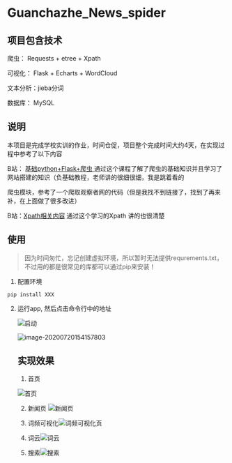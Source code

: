 # Guanchazhe_News_spider

## 项目包含技术

爬虫： Requests + etree + Xpath

可视化： Flask + Echarts + WordCloud

文本分析：jieba分词

数据库： MySQL

##  说明

本项目是完成学校实训的作业，时间仓促，项目整个完成时间大约4天，在实现过程中参考了以下内容

B站： [基础python+Flask+爬虫 ](https://www.bilibili.com/video/BV12E411A7ZQ?from=search&seid=17327553224685529336) 通过这个课程了解了爬虫的基础知识并且学习了网站搭建的知识（负基础教程，老师讲的很细很细，我是跳着看的

爬虫模块，参考了一个爬取观察者网的代码（但是我找不到链接了，找到了再来补，在上面做了很多改进）

B站：[Xpath相关内容](https://www.bilibili.com/video/BV1mW411D7wC?from=search&seid=2199964054070293764)  通过这个学习的Xpath 讲的也很清楚 

## 使用

> 因为时间匆忙，忘记创建虚拟环境，所以暂时无法提供requrements.txt， 不过用的都是很常见的库都可以通过pip来安装！

1. 配置环境 

```
pip install XXX
```

2. 运行app, 然后点击命令行中的地址

   ![启动](https://raw.githubusercontent.com/hunter-lee1/Picture_bed/img/20200720165017.png)

   

   ![image-20200720154157803](https://raw.githubusercontent.com/hunter-lee1/Picture_bed/img/20200720165439.png)

   ## 实现效果

   1. 首页

   ![首页](E:\Flask_spider\img-storage\首页.gif)

   2. 新闻页 ![新闻页](E:\Flask_spider\img-storage\新闻页.gif)

   3. 词频可视化![词频可视化页](E:\Flask_spider\img-storage\词频可视化页.gif)

   4. 词云![词云](E:\Flask_spider\img-storage\词云.gif)

   5. 搜索![搜索](E:\Flask_spider\img-storage\搜索.gif)

      